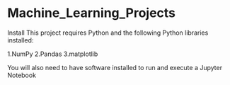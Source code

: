 # Machine_Learning_Projects

Install
This project requires Python and the following Python libraries installed:

1.NumPy
2.Pandas
3.matplotlib

You will also need to have software installed to run and execute a Jupyter Notebook
